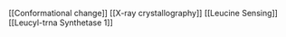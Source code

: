[[Conformational change]]
[[X-ray crystallography]]
[[Leucine Sensing]]
[[Leucyl-trna Synthetase 1]]
